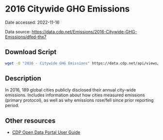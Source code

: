 # 2016 Citywide GHG Emissions

Date accessed: 2022-11-16

Data source: https://data.cdp.net/Emissions/2016-Citywide-GHG-Emissions/dfed-thx7

## Download Script
```sh
wget -O "2016 - Citywide GHG Emissions" https://data.cdp.net/api/views/dfed-thx7/rows.csv?accessType=DOWNLOAD
```

## Description
In 2016, 189 global cities publicly disclosed their annual city-wide emissions. Includes information about how cities measured emissions (primary protocol), as well as why emissions rose/fell since prior reporting period.

## Other resources
- [CDP Open Data Portal User Guide](https://cdn.cdp.net/cdp-production/comfy/cms/files/files/000/006/293/original/CDP_Open_Data_Portal_User_Guide_2022.pdf)